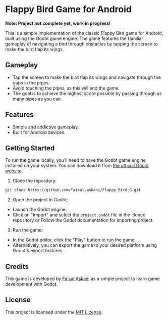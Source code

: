 # Flappy Bird Game for Android

**Note: Project not complete yet, work in progress!**

This is a simple implementation of the classic Flappy Bird game for Android, built using the Godot game engine. The game features the familiar gameplay of navigating a bird through obstacles by tapping the screen to make the bird flap its wings.

## Gameplay

- Tap the screen to make the bird flap its wings and navigate through the gaps in the pipes.
- Avoid touching the pipes, as this will end the game.
- The goal is to achieve the highest score possible by passing through as many pipes as you can.

## Features

- Simple and addictive gameplay.
- Built for Android devices.

## Getting Started
To run the game locally, you'll need to have the Godot game engine installed on your system. You can download it from [the official Godot website](https://godotengine.org/download).

1. Clone the repository:

```bash
git clone https://github.com/faisal-askani/Flappy_Bird_G.git
```

2. Open the project in Godot:
- Launch the Godot engine.
- Click on "Import" and select the `project.godot` file in the cloned repository or Follow the Godot documentation for importing project.

3. Run the game:
- In the Godot editor, click the "Play" button to run the game.
- Alternatively, you can export the game to your desired platform using Godot's export features.

## Credits

This game is developed by [Faisal Askani](https://github.com/faisal-askani) as a simple project to learn game development with Godot.

## License

This project is licensed under the [MIT License](LICENSE).


